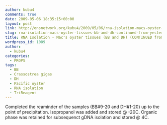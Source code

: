 ```yaml
---
author: kubu4
comments: true
date: 2009-05-06 18:35:15+00:00
layout: post
link: http://onsnetwork.org/kubu4/2009/05/06/rna-isolation-macs-oyster-tissues-bb-and-dh-continued-from-yesterday-2/
slug: rna-isolation-macs-oyster-tissues-bb-and-dh-continued-from-yesterday-2
title: RNA Isolation - Mac's oyster tissues (BB and DH) (CONTINUED from yesterday)
wordpress_id: 1089
author:
  - kubu4
categories:
  - PROPS
tags:
  - BB
  - Crassostrea gigas
  - DH
  - Pacific oyster
  - RNA isolation
  - TriReagent
---
```


Completed the reaminder of the samples (BB#9-20 and DH#1-20) up to the point of precipitation. Isopropanol was added and stored @ -20C. Organic phase was retained for subsequenct gDNA isolation and stored @ 4C.
